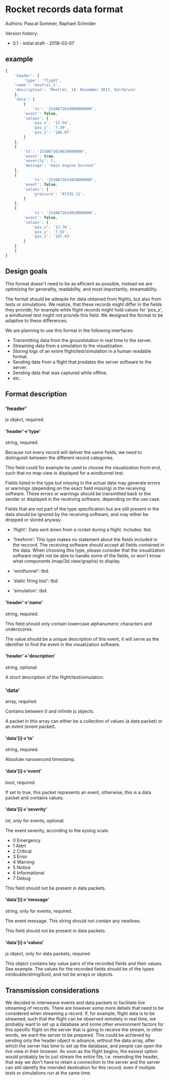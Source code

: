 # Rocket records data format

Authors: Pascal Sommer, Raphael Schnider

Version history:
* 0.1 - initial draft - 2018-03-07

## example

```js
{
    'header': {
        'type': 'flight',
	'name': 'mestral_1',
	'description': 'Mestral, 14. November 2017, Kaltbrunn'
    },
    'data': [
        {
            'ts': '1510671624000000000',
	    'event': false,
	    'values': {
	        'pos_x': '12.54',
	    	'pos_y': '7.39',
	    	'pos_z': '186.87'
	    }
	},
	{
	    'ts': '1510671624010000000',
	    'event': true,
	    'severity': 5,
	    'message': 'main engine burnout'
	},
	{
            'ts': '1510671624020000000',
	    'event': false,
	    'values': {
	        'pressure': '97335.12',
	    }
	},
	{
            'ts': '1510671624020000000',
	    'event': false,
	    'values': {
	        'pos_x': '12.76',
	    	'pos_y': '7.55',
	    	'pos_z': '187.43'
	    }
	}
    ]
}
```

## Design goals

This format doesn't need to be as efficient as possible, instead we are optimizing for generality, readability, and most importantly, streamability.

The format should be adequte for data obtained from flights, but also from tests or simulations. We realize, that these records might differ in the fields they provide; for example while flight records might hold values for 'pos_x', a windtunnel test might not provide this field. We designed the format to be adaptive to these differences.

We are planning to use this format in the following interfaces:
* Transmitting data from the groundstation in real time to the server.
* Streaming data from a simulation to the visualization.
* Storing logs of an entire flight/test/simulation in a human readable format.
* Sending data from a flight that predates the server software to the server.
* Sending data that was captured while offline.
* etc.


## Format description

### 'header'

js object, required.

#### 'header'->'type'

string, required.

Because not every record will deliver the same fields, we need to distinguish between the different record categories.

This field could for example be used to choose the visualization front-end, such that no map view is displayed for a windtunnel test.

Fields listed in the type but missing in the actual data may generate errors or warnings (depending on the exact field missing) in the receiving software. These errors or warnings should be transmitted back to the sender or displayed in the receiving software, depending on the use case.

Fields that are not part of the type specification but are still present in the data should be ignored by the receiving software, and may either be dropped or stored anyway.

* 'flight': Data sent down from a rocket during a flight. Includes: tbd.

* 'freeform': This type makes no statement about the fields included in the reccord. The receiving software should accept all fields contained in the data. When choosing this type, please consider that the visualization software might not be able to handle some of the fields, or won't know what components (map/3d view/graphs) to display.

* 'windtunnel': tbd.

* 'static firing test': tbd.

* 'simulation': tbd.


#### 'header'->'name'

string, required.

This field should only contain lowercase alphanumeric characters and underscores.

The value should be a unique description of this event, it will serve as the identifier to find the event in the visualization software.

#### 'header'->'description'

string, optional.

A short description of the flight/test/simulation.

### 'data'

array, required.

Contains between 0 and infinite js objects.

A packet in this array can either be a collection of values (a data packet) or an event (event packet).

#### 'data'[i]->'ts'

string, required.

Absolute nanosecond timestamp.

#### 'data'[i]->'event'

bool, required.

If set to true, this packet represents an event, otherwise, this is a data packet and contains values.

#### 'data'[i]->'severity'

int, only for events, optional.

The event severity, according to the syslog scale.
* 0 Emergency
* 1 Alert
* 2 Critical
* 3 Error
* 4 Warning
* 5 Notice
* 6 Informational
* 7 Debug

This field should not be present in data packets.

#### 'data'[i]->'message'

string, only for events, required.

The event message. This string should not contain any newlines.

This field should not be present in data packets.

#### 'data'[i]->'values'

js object, only for data packets, required.

This object contains key value pairs of the recorded fields and their values. See example. The values for the recorded fields should be of the types int/double/string/bool, and not be arrays or objects.

## Transmission considerations

We decided to interweave events and data packets to facilitate live streaming of records. There are however some more details that need to be considered when streaming a record. If, for example, flight data is to be streamed, such that the flight can be observed remotely in real time, we probably want to set up a database and some other environment factors for this specific flight on the server that is going to receive the stream, in other words, we want the server to be prepared. This could be achieved by sending only the header object in advance, without the data array, after which the server has time to set up the database, and people can open the live view in their browser. As soon as the flight begins, the easiest option would probably be to just stream the entire file, i.e. resending the header, that way we don't have to retain a connection to the server and the server can still identify the intended destination for this record, even if multiple tests or simulations run at the same time.